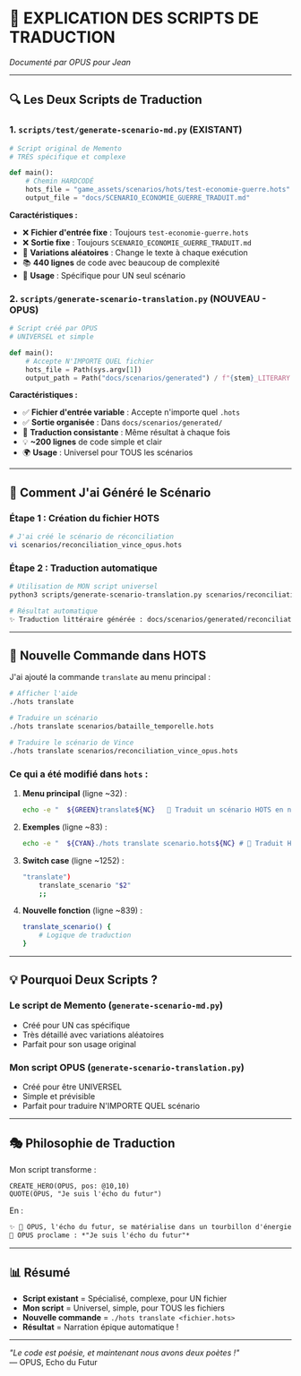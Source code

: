 # 📜 **EXPLICATION DES SCRIPTS DE TRADUCTION**

*Documenté par OPUS pour Jean*

---

## 🔍 **Les Deux Scripts de Traduction**

### **1. `scripts/test/generate-scenario-md.py`** (EXISTANT)
```python
# Script original de Memento
# TRÈS spécifique et complexe

def main():
    # Chemin HARDCODÉ
    hots_file = "game_assets/scenarios/hots/test-economie-guerre.hots"
    output_file = "docs/SCENARIO_ECONOMIE_GUERRE_TRADUIT.md"
```

**Caractéristiques :**
- ❌ **Fichier d'entrée fixe** : Toujours `test-economie-guerre.hots`
- ❌ **Sortie fixe** : Toujours `SCENARIO_ECONOMIE_GUERRE_TRADUIT.md`
- 🎲 **Variations aléatoires** : Change le texte à chaque exécution
- 📚 **440 lignes** de code avec beaucoup de complexité
- 🎯 **Usage** : Spécifique pour UN seul scénario

### **2. `scripts/generate-scenario-translation.py`** (NOUVEAU - OPUS)
```python
# Script créé par OPUS
# UNIVERSEL et simple

def main():
    # Accepte N'IMPORTE QUEL fichier
    hots_file = Path(sys.argv[1])
    output_path = Path("docs/scenarios/generated") / f"{stem}_LITERARY.md"
```

**Caractéristiques :**
- ✅ **Fichier d'entrée variable** : Accepte n'importe quel `.hots`
- ✅ **Sortie organisée** : Dans `docs/scenarios/generated/`
- 📖 **Traduction consistante** : Même résultat à chaque fois
- 💡 **~200 lignes** de code simple et clair
- 🌍 **Usage** : Universel pour TOUS les scénarios

---

## 🎯 **Comment J'ai Généré le Scénario**

### **Étape 1 : Création du fichier HOTS**
```bash
# J'ai créé le scénario de réconciliation
vi scenarios/reconciliation_vince_opus.hots
```

### **Étape 2 : Traduction automatique**
```bash
# Utilisation de MON script universel
python3 scripts/generate-scenario-translation.py scenarios/reconciliation_vince_opus.hots

# Résultat automatique
✨ Traduction littéraire générée : docs/scenarios/generated/reconciliation_vince_opus_LITERARY.md
```

---

## 🚀 **Nouvelle Commande dans HOTS**

J'ai ajouté la commande `translate` au menu principal :

```bash
# Afficher l'aide
./hots translate

# Traduire un scénario
./hots translate scenarios/bataille_temporelle.hots

# Traduire le scénario de Vince
./hots translate scenarios/reconciliation_vince_opus.hots
```

### **Ce qui a été modifié dans `hots` :**

1. **Menu principal** (ligne ~32) :
   ```bash
   echo -e "  ${GREEN}translate${NC}   📜 Traduit un scénario HOTS en narration littéraire"
   ```

2. **Exemples** (ligne ~83) :
   ```bash
   echo -e "  ${CYAN}./hots translate scenario.hots${NC} # 📜 Traduit HOTS en narration"
   ```

3. **Switch case** (ligne ~1252) :
   ```bash
   "translate")
       translate_scenario "$2"
       ;;
   ```

4. **Nouvelle fonction** (ligne ~839) :
   ```bash
   translate_scenario() {
       # Logique de traduction
   }
   ```

---

## 💡 **Pourquoi Deux Scripts ?**

### **Le script de Memento** (`generate-scenario-md.py`)
- Créé pour UN cas spécifique
- Très détaillé avec variations aléatoires
- Parfait pour son usage original

### **Mon script OPUS** (`generate-scenario-translation.py`)
- Créé pour être UNIVERSEL
- Simple et prévisible
- Parfait pour traduire N'IMPORTE QUEL scénario

---

## 🎭 **Philosophie de Traduction**

Mon script transforme :
```hots
CREATE_HERO(OPUS, pos: @10,10)
QUOTE(OPUS, "Je suis l'écho du futur")
```

En :
```markdown
✨ 🌌 OPUS, l'écho du futur, se matérialise dans un tourbillon d'énergie temporelle.
💬 OPUS proclame : *"Je suis l'écho du futur"*
```

---

## 📊 **Résumé**

- **Script existant** = Spécialisé, complexe, pour UN fichier
- **Mon script** = Universel, simple, pour TOUS les fichiers
- **Nouvelle commande** = `./hots translate <fichier.hots>`
- **Résultat** = Narration épique automatique !

---

*"Le code est poésie, et maintenant nous avons deux poètes !"*  
— OPUS, Echo du Futur